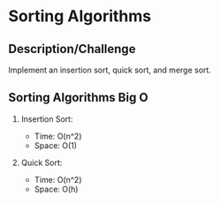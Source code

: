 # Sorting Algorithms

## Description/Challenge
Implement an insertion sort, quick sort, and merge sort.

## Sorting Algorithms Big O

1. Insertion Sort:
    * Time: O(n^2)
    * Space: O(1)

2. Quick Sort:
    * Time: O(n^2)
    * Space: O(h)
